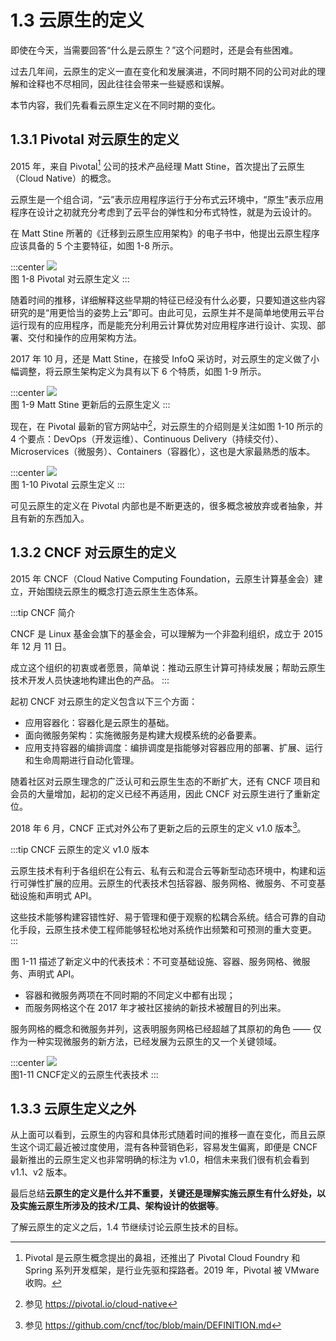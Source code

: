 # 1.3 云原生的定义

即使在今天，当需要回答“什么是云原生？”这个问题时，还是会有些困难。

过去几年间，云原生的定义一直在变化和发展演进，不同时期不同的公司对此的理解和诠释也不尽相同，因此往往会带来一些疑惑和误解。

本节内容，我们先看看云原生定义在不同时期的变化。

## 1.3.1 Pivotal 对云原生的定义

2015 年，来自 Pivotal[^1] 公司的技术产品经理 Matt Stine，首次提出了云原生（Cloud Native）的概念。

云原生是一个组合词，“云”表示应用程序运行于分布式云环境中，“原生”表示应用程序在设计之初就充分考虑到了云平台的弹性和分布式特性，就是为云设计的。

在 Matt Stine 所著的《迁移到云原生应用架构》的电子书中，他提出云原生程序应该具备的 5 个主要特征，如图 1-8 所示。

:::center
  ![](../assets/pivotal-cloud-native.svg)<br/>
  图 1-8 Pivotal 对云原生定义
:::

随着时间的推移，详细解释这些早期的特征已经没有什么必要，只要知道这些内容研究的是“用更恰当的姿势上云”即可。由此可见，云原生并不是简单地使用云平台运行现有的应用程序，而是能充分利用云计算优势对应用程序进行设计、实现、部署、交付和操作的应用架构方法。

2017 年 10 月，还是 Matt Stine，在接受 InfoQ 采访时，对云原生的定义做了小幅调整，将云原生架构定义为具有以下 6 个特质，如图 1-9 所示。

:::center
  ![](../assets/pivotal-cloud-native-update.svg)<br/>
 图 1-9 Matt Stine 更新后的云原生定义
:::

现在，在 Pivotal 最新的官方网站中[^2]，对云原生的介绍则是关注如图 1-10 所示的 4 个要点：DevOps（开发运维）、Continuous Delivery（持续交付）、Microservices（微服务）、Containers（容器化），这也是大家最熟悉的版本。

:::center
  ![](../assets/cloud-native.png)<br/>
 图 1-10 Pivotal 云原生定义
:::

可见云原生的定义在 Pivotal 内部也是不断更迭的，很多概念被放弃或者抽象，并且有新的东西加入。

## 1.3.2 CNCF 对云原生的定义

2015 年 CNCF（Cloud Native Computing Foundation，云原生计算基金会）建立，开始围绕云原生的概念打造云原生生态体系。

:::tip CNCF 简介

CNCF 是 Linux 基金会旗下的基金会，可以理解为一个非盈利组织，成立于 2015 年 12 月 11 日。

成立这个组织的初衷或者愿景，简单说：推动云原生计算可持续发展；帮助云原生技术开发人员快速地构建出色的产品。
:::

起初 CNCF 对云原生的定义包含以下三个方面：

- 应用容器化：容器化是云原生的基础。
- 面向微服务架构：实施微服务是构建大规模系统的必备要素。
- 应用支持容器的编排调度：编排调度是指能够对容器应用的部署、扩展、运行和生命周期进行自动化管理。

随着社区对云原生理念的广泛认可和云原生生态的不断扩大，还有 CNCF 项目和会员的大量增加，起初的定义已经不再适用，因此 CNCF 对云原生进行了重新定位。

2018 年 6 月，CNCF 正式对外公布了更新之后的云原生的定义 v1.0 版本[^3]。

:::tip CNCF 云原生的定义 v1.0 版本

云原生技术有利于各组织在公有云、私有云和混合云等新型动态环境中，构建和运行可弹性扩展的应用。云原生的代表技术包括容器、服务网格、微服务、不可变基础设施和声明式 API。

这些技术能够构建容错性好、易于管理和便于观察的松耦合系统。结合可靠的自动化手段，云原生技术使工程师能够轻松地对系统作出频繁和可预测的重大变更。
:::

图 1-11 描述了新定义中的代表技术：不可变基础设施、容器、服务网格、微服务、声明式 API。
- 容器和微服务两项在不同时期的不同定义中都有出现；
- 而服务网格这个在 2017 年才被社区接纳的新技术被醒目的列出来。

服务网格的概念和微服务并列，这表明服务网格已经超越了其原初的角色 —— 仅作为一种实现微服务的新方法，已经发展为云原生的又一个关键领域。

:::center
  ![](../assets/cncf-cloud-native.svg)<br/>
 图1-11 CNCF定义的云原生代表技术
:::

## 1.3.3 云原生定义之外

从上面可以看到，云原生的内容和具体形式随着时间的推移一直在变化，而且云原生这个词汇最近被过度使用，混有各种营销色彩，容易发生偏离，即便是 CNCF 最新推出的云原生定义也非常明确的标注为 v1.0，相信未来我们很有机会看到 v1.1、v2 版本。

最后总结**云原生的定义是什么并不重要，关键还是理解实施云原生有什么好处，以及实施云原生所涉及的技术/工具、架构设计的依据等**。

了解云原生的定义之后，1.4 节继续讨论云原生技术的目标。

[^1]: Pivotal 是云原生概念提出的鼻祖，还推出了 Pivotal Cloud Foundry 和 Spring 系列开发框架，是行业先驱和探路者。2019 年，Pivotal 被 VMware 收购。
[^2]: 参见 https://pivotal.io/cloud-native
[^3]: 参见 https://github.com/cncf/toc/blob/main/DEFINITION.md
